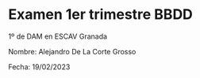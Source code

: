 # Examen 1er trimestre BBDD

1º de DAM en ESCAV Granada

Nombre: Alejandro De La Corte Grosso 

Fecha: 19/02/2023

